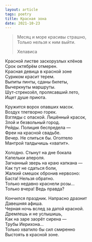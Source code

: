 ```yaml
---
layout: article
tags: poetry
title: Красная зона
date: 2021-10-23
---
```


> Месяц и море красивы страшно,<br>
> Только нельзя к ним выйти.
> <footer>Хелависа</footer>

Красной листве заскорузлых клёнов<br>
Срок октябрём отмерен.<br>
Красная девица в красной зоне<br>
Суриком красит терем.<br>
Выпиты пинты, сданы билеты,<br>
Вычеркнуты маршруты.<br>
Шут-стрекозёл, пролясавший лето,<br>
Ищет душе приюта.<br>

Кружится ворох опавших масок.<br>
Воздух тлетворно горек.<br>
Взгляды с опаской. Лишённый красок,<br>
Злой и безвольный город.<br>
Рейды. Полиция беспредела —<br>
Фреи на красной свадьбе.<br>
Вечер. Не спиться бы. Оголтело<br>
Мантрой талдычишь «хватит».<br>

Холодно. Стынут на дне бокала<br>
Капельки апероля.<br>
Загнанный зверь на краю капкана —<br>
Как тут не сдаться боли,<br>
Жалкий смешок обронив нервозно:<br>
Баста! Нельзя обратно.<br>
Только недавно краснели розы...<br>
Только вчера! Ведь правда?<br>

Кончился праздник. Напрасно дразнит<br>
Давешняя афиша.<br>
Черная ночь вслед за датой красной.<br>
Дремлешь и не услышишь,<br>
Как на заре заорёт сирена —<br>
Трубы Иерихона...<br>
Только хватило бы сил смиренно<br>
Выстоять в красной зоне.
